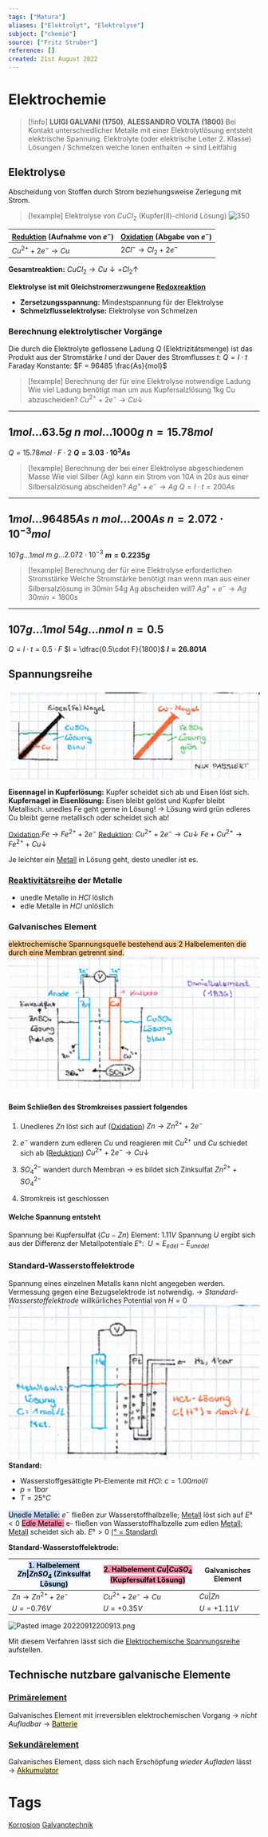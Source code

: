 ```yaml
---
tags: ["Matura"]
aliases: ["Elektrolyt", "Elektrolyse"]
subject: ["chemie"]
source: ["Fritz Struber"]
reference: []
created: 21st August 2022
---
```

# Elektrochemie

> [!info] **LUIGI GALVANI (1750)**, **ALESSANDRO VOLTA (1800)**
>Bei Kontakt unterschiedlicher Metalle mit einer Elektrolytlösung entsteht elektrische Spannung.
>Elektrolyte (oder elektrische Leiter 2. Klasse) Lösungen / Schmelzen welche Ionen enthalten
>$\rightarrow$ sind Leitfähig

## Elektrolyse
Abscheidung von Stoffen durch Strom beziehungsweise Zerlegung mit Strom.

>[!example] Elektrolyse von $CuCl_{2}$ (Kupfer(II)-chlorid Lösung)
>![350](Cucl.png)


| [Reduktion](Oxidation%20und%20Reduktion.md) (Aufnahme von $e^{-}$) | [Oxidation](Oxidation%20und%20Reduktion.md) (Abgabe von $e^{-}$) |
| ---------------------------------------------------------------------------- | -------------------------------------------------------------------------- |
| $Cu^{2+}+2e^{-}\longrightarrow Cu$                                           | $2Cl^{-}\longrightarrow Cl_{2}+2e^{-}$                                                                           |

**Gesamtreaktion:** $CuCl_{2}\longrightarrow Cu\downarrow+Cl_{2}\uparrow$

**Elektrolyse ist mit Gleichstromerzwungene [Redoxreaktion](Oxidation%20und%20Reduktion.md)**
- **Zersetzungsspannung:** Mindestspannung für der Elektrolyse
- **Schmelzflusselektrolyse:** Elektrolyse von Schmelzen

### Berechnung elektrolytischer Vorgänge
Die durch die Elektrolyte geflossene Ladung $Q$ (Elektrizitätsmenge) ist das Produkt aus der Stromstärke $I$ und der Dauer des Stromflusses $t$:
$Q=I\cdot t$
Faraday Konstante: $F = 96485 \frac{As}{mol}$


> [!example] Berechnung der für eine Elektrolyse notwendige Ladung
Wie viel Ladung benötigt man um aus Kupfersalzlösung 1kg Cu abzuscheiden?
$Cu^{2+} + 2e^{-}\longrightarrow Cu\downarrow$
---
$1mol\dots63.5g$
$n\ mol\dots1000g$
$n = 15.78mol$
---
$Q = 15.78mol\cdot F \cdot 2$
**$Q = 3.03\cdot 10^{3}As$**





> [!example] Berechnung der bei einer Elektrolyse abgeschiedenen Masse
Wie viel Silber (Ag) kann ein Strom von $10A$ in $20s$ aus einer Silbersalzlösung abscheiden?
$Ag^{+} + e^{-} \longrightarrow Ag$
$Q=I\cdot t = 200As$
---
$1mol\dots 96485As$
$n\ mol\dots 200As$
$n=2.072\cdot10^{-3}mol$
---
$107g\dots 1mol$
$m\ g\dots 2.072\cdot10^{-3}$
**$m = 0.2235g$**




> [!example] Berechnung der für eine Elektrolyse erforderlichen Stromstärke
Welche Stromstärke benötigt man wenn man aus einer Silbersalzlösung in 30min 54g Ag abscheiden will?
$Ag^{+}+e^{-}\longrightarrow Ag$
$30min = 1800s$
---
$107g\dots 1mol$
$54g\dots n mol$
$n = 0.5$
---
$Q=I\cdot t = 0.5\cdot F$
$I = \dfrac{0.5\cdot F}{1800}$
**$I = 26.801A$**




## Spannungsreihe
![ElektrolyseNagel](../assets/ElektrolyseNagel.png)

**Eisennagel in Kupferlösung:** Kupfer scheidet sich ab und Eisen löst sich.
**Kupfernagel in Eisenlösung:** Eisen bleibt gelöst und Kupfer bleibt Metallisch.
unedles Fe geht gerne in Lösung! → Lösung wird grün 
edleres Cu bleibt gerne metallisch oder scheidet sich ab!

[Oxidation](Oxidation%20und%20Reduktion.md):$Fe \longrightarrow Fe^{2+} + 2e^{-}$ 
[Reduktion](Oxidation%20und%20Reduktion.md): $Cu^{2+} + 2e^{-} \longrightarrow Cu\downarrow$ 
$Fe + Cu^{2+} \longrightarrow Fe^{2+} + Cu\downarrow$

Je leichter ein [Metall](Metallbindung.md) in Lösung geht, desto unedler ist es.
### [Reaktivitätsreihe](Elektrochemische%20Spannungsreihe.md) der Metalle
- unedle Metalle in $HCl$ löslich
- edle Metalle in $HCl$ unlöslich
### Galvanisches Element
<mark style="background: #FFB86CA6;">elektrochemische Spannungsquelle bestehend aus 2 Halbelementen die durch eine Membran getrennt sind.</mark> 
![675](../assets/DaniellEL.png)
[](Prim%C3%A4relement.md#Daniell-Element)

#### Beim Schließen des Stromkreises passiert folgendes
1. Unedleres $Zn$ löst sich auf ([Oxidation](Oxidation%20und%20Reduktion.md))
   $Zn\longrightarrow Zn^{2+}+2e^{-}$
   
2. $e^{-}$ wandern zum edleren $Cu$ und reagieren mit $Cu^{2+}$ und $Cu$ schiedet sich ab ([Reduktion](Oxidation%20und%20Reduktion.md))
   $Cu^{2+}+2e^{-}\longrightarrow Cu\downarrow$
   
3. $SO_{4}^{2-}$ wandert durch Membran $\rightarrow$ es bildet sich Zinksulfat
   $Zn^{2+} + SO_{4}^{2-}$
   
4. Stromkreis ist geschlossen

#### Welche Spannung entsteht
Spannung bei Kupfersulfat ($Cu-Zn$) Element: $1.11V$
Spannung $U$ ergibt sich aus der Differenz der Metallpotentiale $E°$:  $U = E_{edel} - E_{unedel}$

### Standard-Wasserstoffelektrode
Spannung eines einzelnen Metalls kann nicht angegeben werden.
Vermessung gegen eine Bezugselektrode ist notwendig. 
$\rightarrow$ *Standard-Wasserstoffelektrode* willkürliches Potential von $H = 0$
![DaniellEL2](../assets/DaniellEL2.png)
**Standard:** 
- Wasserstoffgesättigte Pt-Elemente mit $HCl$: $c = 1.00 mol/l$
- $p = 1 bar$ 
- $T = 25°C$

<mark style="background: #ADCCFFA6;">Unedle Metalle:</mark> $e^{-}$ fließen zur Wasserstoffhalbzelle; [Metall](Metallbindung.md) löst sich auf $E° < 0$
<mark style="background: #FF5582A6;">Edle Metalle:</mark> e- fließen von Wasserstoffhalbzelle zum edlen [Metall](Metallbindung.md); [Metall](Metallbindung.md) scheidet sich ab. $E° > 0$
[(° = Standard)](Elektrochemische%20Spannungsreihe.md)

**Standard-Wasserstoffelektrode:**

| <mark style="background: #ADCCFFA6;">1. Halbelement $Zn\|ZnSO_{4}$ (Zinksulfat Lösung)</mark> | <mark style="background: #FF5582A6;">2. Halbelement $Cu\|CuSO_{4}$ (Kupfersulfat Lösung)</mark> | **Galvanisches Element** |
| --------------------------------------------------------------------------------------------- | ----------------------------------------------------------------------------------------------- | ------------------------ |
| $Zn \longrightarrow Zn^{2+} + 2e^{-}$                                                         | $Cu^{2+} + 2e^{-} \longrightarrow Cu$                                                           | $Cu\|Zn$                 |
| $U = -0.76V$                                                                                  | $U = +0.35V$                                                                                    | $U = +1.11V$             | 

![Pasted image 20220912200913.png](Pasted%20image%2020220912200913.png)

Mit diesem Verfahren lässt sich die [Elektrochemische Spannungsreihe](Elektrochemische%20Spannungsreihe.md) aufstellen.

## Technische nutzbare galvanische Elemente
### [Primärelement](Prim%C3%A4relement.md)
Galvanisches Element mit irreversiblen elektrochemischen Vorgang $\rightarrow$ *nicht Aufladbar* $\rightarrow$ <mark style="background: #FFF3A3A6;">[Batterie](Prim%C3%A4relement.md) </mark> 
### [Sekundärelement](Sekund%C3%A4relement.md)
Galvanisches Element, dass sich nach Erschöpfung *wieder Aufladen* lässt $\rightarrow$  <mark style="background: #FFF3A3A6;">[Akkumulator](Sekund%C3%A4relement.md)</mark> 

# Tags

[Korrosion](Korrosion)
[Galvanotechnik](https://de.wikipedia.org/wiki/Galvanotechnik)

